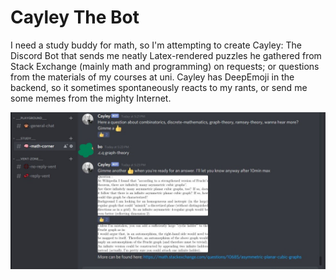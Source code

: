 # Cayley The Bot

I need a study buddy for math, so I'm attempting to create Cayley: The Discord Bot that sends me neatly Latex-rendered puzzles he gathered from Stack Exchange (mainly math and programming) on requests; or questions from the materials of my courses at uni. Cayley has DeepEmoji in the backend, so it sometimes spontaneously reacts to my rants, or send me some memes from the mighty Internet. 

![Initial tests](/img/test03.jpg)